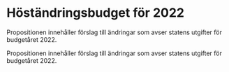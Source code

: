# Höständringsbudget för 2022

Propositionen innehåller förslag till ändringar som avser statens utgifter för budgetåret 2022.

Propositionen innehåller förslag till ändringar som avser statens utgifter för budgetåret 2022.
